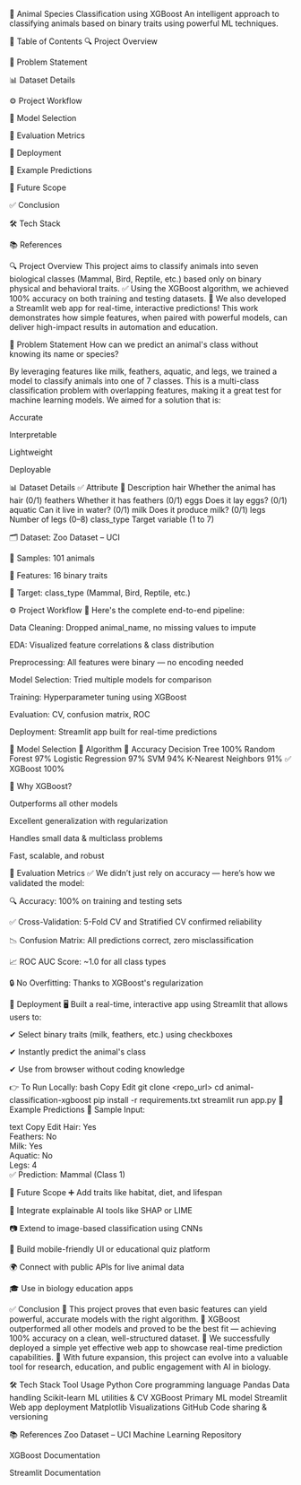 🧠 Animal Species Classification using XGBoost
An intelligent approach to classifying animals based on binary traits using powerful ML techniques.

📌 Table of Contents
🔍 Project Overview

🎯 Problem Statement

📊 Dataset Details

⚙️ Project Workflow

🤖 Model Selection

🧪 Evaluation Metrics

🚀 Deployment

🐾 Example Predictions

🔮 Future Scope

✅ Conclusion

🛠️ Tech Stack

📚 References

🔍 Project Overview
This project aims to classify animals into seven biological classes (Mammal, Bird, Reptile, etc.) based only on binary physical and behavioral traits.
✅ Using the XGBoost algorithm, we achieved 100% accuracy on both training and testing datasets.
📱 We also developed a Streamlit web app for real-time, interactive predictions!
This work demonstrates how simple features, when paired with powerful models, can deliver high-impact results in automation and education.

🎯 Problem Statement
How can we predict an animal's class without knowing its name or species?

By leveraging features like milk, feathers, aquatic, and legs, we trained a model to classify animals into one of 7 classes.
This is a multi-class classification problem with overlapping features, making it a great test for machine learning models.
We aimed for a solution that is:

Accurate

Interpretable

Lightweight

Deployable

📊 Dataset Details
✅ Attribute	📌 Description
hair	Whether the animal has hair (0/1)
feathers	Whether it has feathers (0/1)
eggs	Does it lay eggs? (0/1)
aquatic	Can it live in water? (0/1)
milk	Does it produce milk? (0/1)
legs	Number of legs (0–8)
class_type	Target variable (1 to 7)

🗂 Dataset: Zoo Dataset – UCI

📏 Samples: 101 animals

🧪 Features: 16 binary traits

🎯 Target: class_type (Mammal, Bird, Reptile, etc.)

⚙️ Project Workflow
🔽 Here's the complete end-to-end pipeline:

Data Cleaning: Dropped animal_name, no missing values to impute

EDA: Visualized feature correlations & class distribution

Preprocessing: All features were binary — no encoding needed

Model Selection: Tried multiple models for comparison

Training: Hyperparameter tuning using XGBoost

Evaluation: CV, confusion matrix, ROC

Deployment: Streamlit app built for real-time predictions

🤖 Model Selection
🧠 Algorithm	🎯 Accuracy
Decision Tree	100%
Random Forest	97%
Logistic Regression	97%
SVM	94%
K-Nearest Neighbors	91%
✅ XGBoost	100%

🚀 Why XGBoost?

Outperforms all other models

Excellent generalization with regularization

Handles small data & multiclass problems

Fast, scalable, and robust

🧪 Evaluation Metrics
✅ We didn’t just rely on accuracy — here’s how we validated the model:

🔍 Accuracy: 100% on training and testing sets

✅ Cross-Validation: 5-Fold CV and Stratified CV confirmed reliability

📉 Confusion Matrix: All predictions correct, zero misclassification

📈 ROC AUC Score: ~1.0 for all class types

🔒 No Overfitting: Thanks to XGBoost's regularization

🚀 Deployment
🖥️ Built a real-time, interactive app using Streamlit that allows users to:

✔ Select binary traits (milk, feathers, etc.) using checkboxes

✔ Instantly predict the animal's class

✔ Use from browser without coding knowledge

👉 To Run Locally:
bash
Copy
Edit
git clone <repo_url>
cd animal-classification-xgboost
pip install -r requirements.txt
streamlit run app.py
🐾 Example Predictions
🧪 Sample Input:

text
Copy
Edit
Hair: Yes  
Feathers: No  
Milk: Yes  
Aquatic: No  
Legs: 4  
✅ Prediction: Mammal (Class 1)

🔮 Future Scope
➕ Add traits like habitat, diet, and lifespan

🧠 Integrate explainable AI tools like SHAP or LIME

📷 Extend to image-based classification using CNNs

📱 Build mobile-friendly UI or educational quiz platform

🌍 Connect with public APIs for live animal data

🎓 Use in biology education apps

✅ Conclusion
🎯 This project proves that even basic features can yield powerful, accurate models with the right algorithm.
🚀 XGBoost outperformed all other models and proved to be the best fit — achieving 100% accuracy on a clean, well-structured dataset.
📱 We successfully deployed a simple yet effective web app to showcase real-time prediction capabilities.
🌱 With future expansion, this project can evolve into a valuable tool for research, education, and public engagement with AI in biology.

🛠️ Tech Stack
Tool	Usage
Python	Core programming language
Pandas	Data handling
Scikit-learn	ML utilities & CV
XGBoost	Primary ML model
Streamlit	Web app deployment
Matplotlib	Visualizations
GitHub	Code sharing & versioning

📚 References
Zoo Dataset – UCI Machine Learning Repository

XGBoost Documentation

Streamlit Documentation

